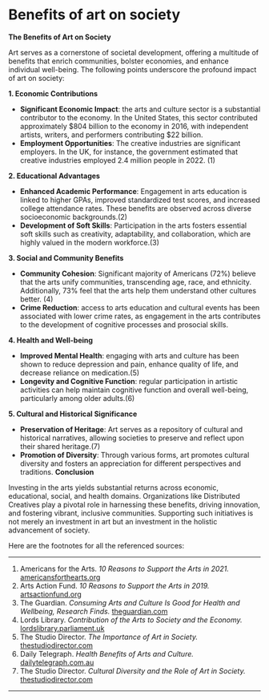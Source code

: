# Benefits of art on society

**The Benefits of Art on Society**

Art serves as a cornerstone of societal development, offering a multitude of benefits that enrich communities, bolster economies, and enhance individual well-being. The following points underscore the profound impact of art on society:

**1. Economic Contributions**

- **Significant Economic Impact**: the arts and culture sector is a substantial contributor to the economy. In the United States, this sector contributed approximately $804 billion to the economy in 2016, with independent artists, writers, and performers contributing $22 billion.
- **Employment Opportunities**: The creative industries are significant employers. In the UK, for instance, the government estimated that creative industries employed 2.4 million people in 2022. (1)

**2. Educational Advantages**

- **Enhanced Academic Performance**: Engagement in arts education is linked to higher GPAs, improved standardized test scores, and increased college attendance rates. These benefits are observed across diverse socioeconomic backgrounds.(2)
- **Development of Soft Skills**: Participation in the arts fosters essential soft skills such as creativity, adaptability, and collaboration, which are highly valued in the modern workforce.(3)

**3. Social and Community Benefits**

- **Community Cohesion**: Significant majority of Americans (72%) believe that the arts unify communities, transcending age, race, and ethnicity. Additionally, 73% feel that the arts help them understand other cultures better. (4)
- **Crime Reduction**: access to arts education and cultural events has been associated with lower crime rates, as engagement in the arts contributes to the development of cognitive processes and prosocial skills.

**4. Health and Well-being**

- **Improved Mental Health**: engaging with arts and culture has been shown to reduce depression and pain, enhance quality of life, and decrease reliance on medication.(5)
- **Longevity and Cognitive Function**: regular participation in artistic activities can help maintain cognitive function and overall well-being, particularly among older adults.(6)

**5. Cultural and Historical Significance**

- **Preservation of Heritage**: Art serves as a repository of cultural and historical narratives, allowing societies to preserve and reflect upon their shared heritage.(7)
- **Promotion of Diversity**: Through various forms, art promotes cultural diversity and fosters an appreciation for different perspectives and traditions.
**Conclusion**

Investing in the arts yields substantial returns across economic, educational, social, and health domains. Organizations like Distributed Creatives play a pivotal role in harnessing these benefits, driving innovation, and fostering vibrant, inclusive communities. Supporting such initiatives is not merely an investment in art but an investment in the holistic advancement of society.

Here are the footnotes for all the referenced sources:

---

1. Americans for the Arts. *10 Reasons to Support the Arts in 2021.* [americansforthearts.org](https://www.americansforthearts.org/by-program/reports-and-data/legislation-policy/naappd/10-reasons-to-support-the-arts-in-2021)
2. Arts Action Fund. *10 Reasons to Support the Arts in 2019.* [artsactionfund.org](https://www.artsactionfund.org/sites/artsactionfund.org/files/2019-07/10%20Reasons%20to%20Support%20the%20Arts%20in%202019.pdf)
3. The Guardian. *Consuming Arts and Culture Is Good for Health and Wellbeing, Research Finds.* [theguardian.com](https://www.theguardian.com/society/2024/dec/17/consuming-arts-and-culture-is-good-for-health-and-wellbeing-research-finds)
4. Lords Library. *Contribution of the Arts to Society and the Economy.* [lordslibrary.parliament.uk](https://lordslibrary.parliament.uk/contribution-of-the-arts-to-society-and-the-economy/)
5. The Studio Director. *The Importance of Art in Society.* [thestudiodirector.com](https://www.thestudiodirector.com/blog/importance-of-art-in-society/)
6. Daily Telegraph. *Health Benefits of Arts and Culture.* [dailytelegraph.com.au](https://www.dailytelegraph.com.au/lifestyle/health-benefits-of-arts-and-culture/news-story/29cecba7a46efb51521cabea4d90198b)
7. The Studio Director. *Cultural Diversity and the Role of Art in Society.* [thestudiodirector.com](https://www.thestudiodirector.com/blog/importance-of-art-in-society/)

---